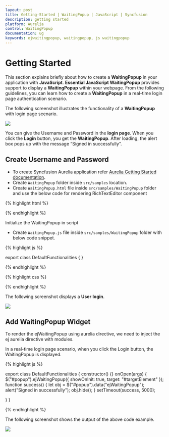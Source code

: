 ```yaml
---
layout: post
title: Getting-Started | WaitingPopup | JavaScript | Syncfusion
description: getting started
platform: Aurelia
control: WaitingPopup
documentation: ug
keywords: ejwaitingpopup, waitingpopup, js waitingpopup 
---
```


# Getting Started

This section explains briefly about how to create a **WaitingPopup** in your application with **JavaScript**.
**Essential JavaScript WaitingPopup** provides support to display a **WaitingPopup** within your webpage. From the following guidelines, you can learn how to create a **WaitingPopup** in a real-time login page authentication scenario. 

The following screenshot illustrates the functionality of a **WaitingPopup** with login page scenario.

![](/js/WaitingPopup/Getting-Started_images/Getting-Started_img1.png) 

You can give the Username and Password in the **login page**. When you click the **Login** button, you get the **WaitingPopup**. After loading, the alert box pops up with the message “Signed in successfully”.

## Create Username and Password

 * To create Syncfusion Aurelia application refer [Aurelia Getting Started documentation](https://help.syncfusion.com/aurelia/overview#getting-started).
* Create `WaitingPopup` folder inside `src/samples` location.
* Create `WaitingPopup.html` file inside  `src/samples/WaitingPopup` folder and use the below code for rendering RichTextEditor component 


{% highlight html %}

<template>
  <require from="./default-functionalities.css"></require>
  <div>
    <div id="targetElement">
      <table class="loginTable">
        <tr>
          <td>Username</td>
          <td><input type="text"/></td>
        </tr>
        <tr>
          <td>Password</td>
          <td><input type="password"/></td>
        </tr>
        <tr>
          <td></td>
          <td><button id="btnOpen" class="e-btn" ej-button="e-text:Login; size: medium, type: button, height: 30, width: 150"
          e-on-click.trigger="onOpen()"></button></td>
        </tr>
      </table>
      <div id="popup" class="waiting" ej-waiting-popup></div>
    </div>
</template>

{% endhighlight %}

Initialize the WaitingPopup in script

* Create `WaitingPopup.js` file inside `src/samples/WaitingPopup` folder with below code snippet.

{% highlight js %}

export class DefaultFunctionalities { }

{% endhighlight %}

{% highlight css %} 

<style type="text/css" class="cssStyles">
   #targetElement {
       width: 500px;
       height: 200px;
       margin: 50px;
       border: 1px solid #dbdcdb;
   }
   .loginTable {
       margin: 60px auto;
   }
   #popup_WaitingPopup .e-image {
       display: block;
       height: 70px;
   }
</style>


{% endhighlight %}


The following screenshot displays a **User** **login**.


![](/js/WaitingPopup/Getting-Started_images/Getting-Started_img2.png) 

## Add WaitingPopup Widget

To render the ejWaitingPopup using aurelia directive, we need to inject the ej aurelia directive with modules.

 In a real-time login page scenario, when you click the Login button, the WaitingPopup is displayed. 

{% highlight js %}

export class DefaultFunctionalities { 
 constructor() {}
 onOpen(args) {
	 $("#popup").ejWaitingPopup({
                showOnInit: true,
                target: "#targetElement"
            });
            function success() {
                let obj = $("#popup").data("ejWaitingPopup");
                alert("Signed in successfully");
                obj.hide();
            }
			setTimeout(success, 5000);
             
}
}

{% endhighlight %}

 The following screenshot shows the output of the above code example.

![](/js/WaitingPopup/Getting-Started_images/Getting-Started_img3.png) 

